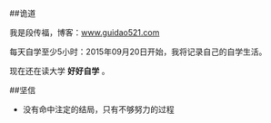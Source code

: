 
##诡道

我是段传福，博客：www.guidao521.com

每天自学至少5小时：2015年09月20日开始，我将记录自己的自学生活。

现在还在读大学 **好好自学** 。

##坚信


- 没有命中注定的结局，只有不够努力的过程



